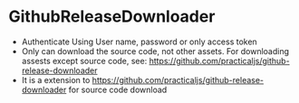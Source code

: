 # GithubReleaseDownloader
- Authenticate Using User name, password or only access token
- Only can download the source code, not other assets. For downloading assests except source code, see: https://github.com/practicaljs/github-release-downloader
- It is a extension to https://github.com/practicaljs/github-release-downloader for source code download
